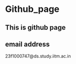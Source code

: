 # Github_page

## This is github page

## email address 
<!--email_off-->23f1000747@ds.study.iitm.ac.in<!--/email_off-->
